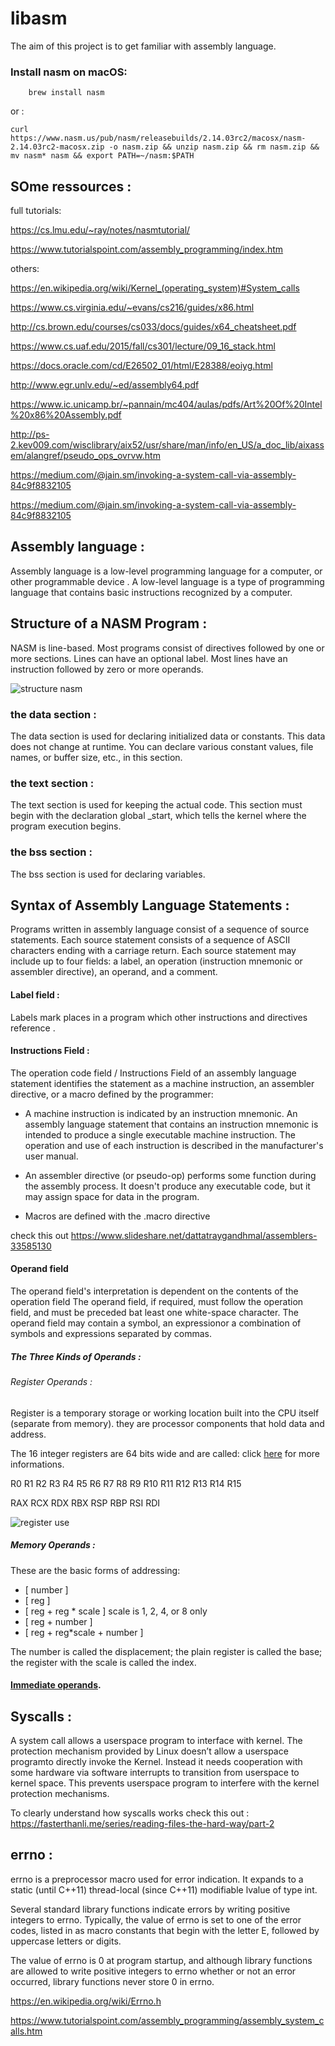 # libasm
The aim of this project is to get familiar with assembly language.

###  Install nasm on macOS:

```shell
    brew install nasm
```
or :

```shell
curl https://www.nasm.us/pub/nasm/releasebuilds/2.14.03rc2/macosx/nasm-2.14.03rc2-macosx.zip -o nasm.zip && unzip nasm.zip && rm nasm.zip && mv nasm* nasm && export PATH=~/nasm:$PATH
```

## SOme ressources :

full tutorials:

https://cs.lmu.edu/~ray/notes/nasmtutorial/

https://www.tutorialspoint.com/assembly_programming/index.htm

others:

https://en.wikipedia.org/wiki/Kernel_(operating_system)#System_calls

https://www.cs.virginia.edu/~evans/cs216/guides/x86.html

http://cs.brown.edu/courses/cs033/docs/guides/x64_cheatsheet.pdf

https://www.cs.uaf.edu/2015/fall/cs301/lecture/09_16_stack.html

https://docs.oracle.com/cd/E26502_01/html/E28388/eoiyg.html

http://www.egr.unlv.edu/~ed/assembly64.pdf

https://www.ic.unicamp.br/~pannain/mc404/aulas/pdfs/Art%20Of%20Intel%20x86%20Assembly.pdf

http://ps-2.kev009.com/wisclibrary/aix52/usr/share/man/info/en_US/a_doc_lib/aixassem/alangref/pseudo_ops_ovrvw.htm

https://medium.com/@jain.sm/invoking-a-system-call-via-assembly-84c9f8832105

https://medium.com/@jain.sm/invoking-a-system-call-via-assembly-84c9f8832105

## Assembly language :

Assembly language is a low-level programming language for a computer, or other programmable device .
A low-level language is a type of programming language that contains basic instructions recognized by a computer.

## Structure of a NASM Program :

NASM is line-based. Most programs consist of directives followed by one or more sections. Lines can have an optional label. Most lines have an instruction followed by zero or more operands.

![structure nasm](https://cs.lmu.edu/~ray/images/nasmstructure.png)

### the data section :

The data section is used for declaring initialized data or constants. This data does not change at runtime. You can declare various constant values, file names, or buffer size, etc., in this section.

### the text section :

The text section is used for keeping the actual code. This section must begin with the declaration global _start, which tells the kernel where the program execution begins.

### the bss section :

The bss section is used for declaring variables.

## Syntax of Assembly Language Statements :

Programs written in assembly language consist of a sequence of source statements. Each source statement consists of a sequence of ASCII characters ending with a carriage return. Each source statement may include up to four fields: a label, an operation (instruction mnemonic or assembler directive), an operand, and a comment.

#### Label field :

Labels mark places in a program which other instructions and directives reference .

#### Instructions Field :

The operation code field / Instructions Field of an assembly language statement identifies the statement as a machine instruction, an assembler directive, or a macro defined by the programmer:

* A machine instruction is indicated by an instruction mnemonic.  An assembly language statement that contains an instruction mnemonic is intended to produce a single executable machine instruction.  The operation and use of each instruction is described in the manufacturer's user manual.

* An assembler directive (or pseudo-op) performs some function during the assembly process.  It doesn't produce any executable code, but it may assign space for data in the program.

* Macros are defined with the .macro directive

check this out https://www.slideshare.net/dattatraygandhmal/assemblers-33585130

#### Operand field 

The operand field's interpretation is dependent on the contents of the operation field The operand field, if required, must follow the operation field, and must be preceded bat least one white-space character. The operand field may contain a symbol, an expressionor a combination of symbols and expressions separated by commas.

##### The Three Kinds of Operands :

###### Register Operands :

Register is a temporary storage or working location built into the CPU itself (separate from memory). they are processor components that hold data and address.  

The 16 integer registers are 64 bits wide and are called: click [here](https://en.wikibooks.org/wiki/X86_Assembly/X86_Architecture) for more informations.

R0  R1  R2  R3  R4  R5  R6  R7  R8  R9  R10  R11  R12  R13  R14  R15

RAX RCX RDX RBX RSP RBP RSI RDI

![register use](https://www.notion.so/image/https%3A%2F%2Fs3-us-west-2.amazonaws.com%2Fsecure.notion-static.com%2Fbf260acc-e649-49d7-af6c-0d4ace24afa7%2FScreen_Shot_2020-12-11_at_12.40.51_PM.png?table=block&id=79ef15fd-d49d-4f77-8998-3d2084ed4996&width=2560&userId=&cache=v2)

##### Memory Operands :

These are the basic forms of addressing:

* [ number ]
* [ reg ]
* [ reg + reg * scale ]      scale is 1, 2, 4, or 8 only
* [ reg + number ]
* [ reg + reg*scale + number ]

The number is called the displacement; the plain register is called the base; the register with the scale is called the index.

#### [Immediate operands](http://www.c-jump.com/CIS77/ASM/Instructions/I77_0170_immediate_operands.htm#:~:text=An%20immediate%20operand%20is%20a,the%20instruction%20at%20assembly%20time.&text=If%20the%20source%20operand%20is,the%20result%20of%20the%20operation.).

## Syscalls :

A system call allows a userspace program to interface with kernel.
The protection mechanism provided by Linux doesn’t allow a userspace programto directly invoke the Kernel. Instead it needs cooperation with some hardware via software interrupts to transition from userspace to kernel space. 
This prevents userspace program to interfere with the kernel protection mechanisms. 

To clearly understand how syscalls works check this out :
https://fasterthanli.me/series/reading-files-the-hard-way/part-2

## errno :

errno is a preprocessor macro used for error indication. It expands to a static (until C++11) thread-local (since C++11) modifiable lvalue of type int.

Several standard library functions indicate errors by writing positive integers to errno. Typically, the value of errno is set to one of the error codes, listed in <cerrno> as macro constants that begin with the letter E, followed by uppercase letters or digits.

The value of errno is ​0​ at program startup, and although library functions are allowed to write positive integers to errno whether or not an error occurred, library functions never store ​0​ in errno.

https://en.wikipedia.org/wiki/Errno.h

https://www.tutorialspoint.com/assembly_programming/assembly_system_calls.htm
